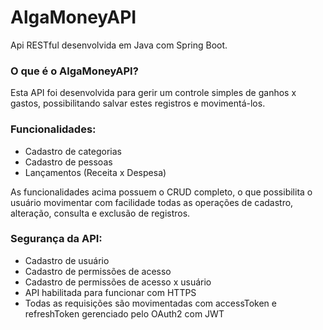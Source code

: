# AlgaMoneyAPI
Api RESTful desenvolvida em Java com Spring Boot.

### O que é o AlgaMoneyAPI?
Esta API foi desenvolvida para gerir um controle simples de ganhos x gastos, possibilitando salvar estes registros e movimentá-los.

### Funcionalidades: 
- Cadastro de categorias
- Cadastro de pessoas
- Lançamentos (Receita x Despesa)

As funcionalidades acima possuem o CRUD completo, o que possibilita o usuário movimentar com facilidade todas as operações de cadastro, alteração, consulta e exclusão de registros.

### Segurança da API:
- Cadastro de usuário
- Cadastro de permissões de acesso
- Cadastro de permissões de acesso x usuário
- API habilitada para funcionar com HTTPS
- Todas as requisições são movimentadas com accessToken e refreshToken gerenciado pelo OAuth2 com JWT

